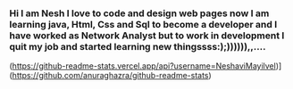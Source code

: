 ### Hi I am Nesh I love to code and design web pages now I am learning java, Html, Css and Sql to become a developer and I have worked as Network Analyst but to work in development I quit my job and started learning new thingssss:);)))))),,....

(https://github-readme-stats.vercel.app/api?username=NeshaviMayilvel)](https://github.com/anuraghazra/github-readme-stats)
